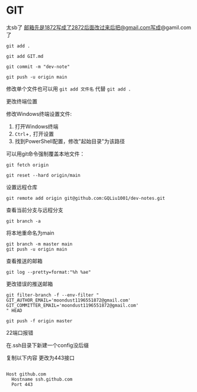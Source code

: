 # GIT

太sb了 邮箱先是1872写成了2872后面改过来后把@gmail.com写成@gamil.com了

```
git add .

git add GIT.md

git commit -m "dev-note"

git push -u origin main
```

修改单个文件也可以用 `git add 文件名` 代替 `git add .`



更改终端位置

修改Windows终端设置文件:

1. 打开Windows终端
2. `Ctrl`+`,` 打开设置
3. 找到PowerShell配置，修改"起始目录"为该路径



可以用git命令强制覆盖本地文件：

```
git fetch origin

git reset --hard origin/main
```

设置远程仓库

```
git remote add origin git@github.com:GQLiu1001/dev-notes.git
```

查看当前分支与远程分支

```
git branch -a 
```

将本地重命名为main

```
git branch -m master main 
git push -u origin main 
```

查看推送的邮箱

```
git log --pretty=format:"%h %ae"
```



更改错误的推送邮箱

```
git filter-branch -f --env-filter "
GIT_AUTHOR_EMAIL='moondust1196551872@gmail.com'
GIT_COMMITTER_EMAIL='moondust1196551872@gmail.com'
" HEAD
```

```
git push -f origin master
```



22端口报错

在.ssh目录下新建一个config没后缀

复制以下内容 更改为443接口

```

Host github.com
  Hostname ssh.github.com
  Port 443

```

